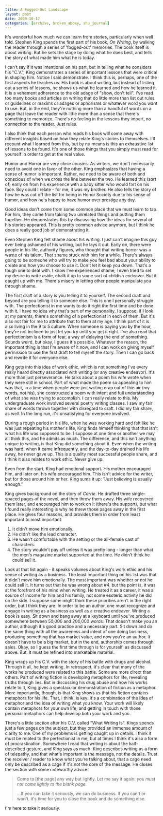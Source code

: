 ```yaml
---
title: A Fogged-Out Landscape
layout: post
date: 2009-10-17
categories: [archive, broken_abbey, shu_journal]
---
```


It's wonderful how much we can learn from stories, particularly when well told.
Stephen King spends the first part of his book, _On Writing_, by walking the
reader through a series of 'fogged-out' memories. The book itself is about
writing. But he sets the stage by doing what he does best, and tells the story
of what made him what he is today.

I can't say if it was intentional on his part, but in telling what he considers
his "C.V.", King demonstrates a series of important lessons that were critical
in shaping him. Notice I said demonstrate. I think this is, perhaps, one of the
first aspects he teaches us. His book is about writing, but instead of listing
out a series of lessons, he shows us what he learned and how he learned it. It
is a vehement adherence to the old adage of "show, don't tell". I've read too
many books and articles on writing that do little more than list out rules or
guidelines or maxims or adages or aphorisms or whatever word you want to use.
But, in the end, they're nothing more than a handful of words on a page that
leave the reader with little more than a sense that there's something to
memorize. There's no feeling in the lessons they impart, no connection to the
reader. Just rules.

I also think that each person who reads his book will come away with different
insights based on how they relate King's stories to themselves. I'll recount
what I learned from this, but by no means is this an exhaustive list of lessons
to be found. It's one of those things that you simply must read for yourself in
order to get at the real value.

Humor and Horror are very close cousins. As writers, we don't necessarily need
to avoid one in favor of the other. King emphasizes that having a sense of humor
is important. Rather, we need to be aware of both and conscious of when we cross
the line between the two. He learned this (sort of) early on from his experience
with a baby sitter who would fart on his face. Boy could I relate - for me, it
was my brother. He also tells the story of how he was cut off the list for being
in Honor Society due to his sense of humor, and how he's happy to have humor
over prestige any day.

Good ideas don't come from some common place that we must learn to tap. For him,
they come from taking two unrelated things and putting them together. He
demonstrates this by discussing how the ideas for several of his stories
appeared. This is pretty common advice anymore, but I think he does a really
good job of demonstrating it.

Even Stephen King felt shame about his writing. I just can't imagine this guy
ever being ashamed of his writing, but he lays it out. Early on, there were
people in his life, authority figures, who thought that writing horror was a
waste of his talent. That shame stuck with him for a while. There's always going
to be someone who will try to make you feel bad about your ability to create and
how you choose to use it. Don't let it keep you down. That's a tough one to deal
with. I know I've experienced shame, I even tried to set my desire to write
aside, chalk it up to some sort of childish endeavor. But it caught up with me.
There's misery in letting other people manipulate you through shame.

The first draft of a story is you telling it to yourself. The second draft and
beyond are you telling it to someone else. This is one I personally struggle
with. The perfectionist in me wants to do it right the first time and be done
with it. I have no idea why that's part of my personality. I suppose, if I look
at my parents, there's something of a perfectionist in each of them. But it's
also not fair for me to attribute that to them at my age. I think part of it is
also living in the 9 to 5 culture. When someone is paying you by the hour,
they're not inclined to just let you try until you get it right. I've also read
that perfectionism is a form of fear, a way of delaying the end of something.
Sounds weird, but okay, I guess it's possible. Whatever the reason, the
important thing is that I'm aware of it now, and I can work on giving myself
permission to use the first draft to tell myself the story. Then I can go back
and rewrite it for everyone else.

King gets into this idea of work ethic, which is not something I've every really
heard directly associated with writing (or any creative endeavor). It's more
than just perseverance. He talks about a poem his wife wrote when they were
still in school. Part of what made the poem so appealing to him was that, in a
time when people were just writing crap out of thin air (my words, not his), she
constructed a poem with intent and full understanding of what she was trying to
accomplish. I can really relate to this. My undergraduate work involved several
poetry writing classes. I saw my fair share of words thrown together with
disregard to craft. I did my fair share, as well. In the long run, it's
unsatisfying for everyone involved.

During a rough period in his life, when he was working hard and felt like he was
just repeating his mother's life, King finds himself thinking that that isn't
what his life was supposed to be. I suppose at one time or another we may all
think this, and he admits as much. The difference, and this isn't anything
unique to writing, is that King did something about it. Even when the writing
was hard, when it came infrequently, and the day-to-day drained his life away,
he never gave up. This is a quality most successful people share, and I think it
also relates to work ethic. Never give up.

Even from the start, King had emotional support. His mother encouraged him, and
later on, his wife encouraged him. This isn't advice for the writer, but for
those around him or her. King sums it up: "Just believing is usually enough."

King gives background on the story of _Carrie_. He drafted three single-spaced
pages of the novel, and then threw them away. His wife recovered them later, and
encouraged him to work on it (there's the support), but what I found really
interesting is why he threw those pages away in the first place. He gives four
reasons, and provides them in order from least important to most important:

1.  It didn't move him emotionally.
2.  He didn't like the lead character.
3.  He wasn't comfortable with the setting or the all-female cast of characters.
4.  The story wouldn't pay off unless it was pretty long - longer than what the
    men's magazine market supported at the time. He didn't think he could sell
    it.

Look at that list again - it speaks volumes about King's work ethic and his
sense of writing as a business. The least important thing on his list was that
it didn't move him emotionally. The most important was whether or not he could
sell it. It turns out that he was wrong about \#4, but the point is, it was at
the forefront of his mind when writing. He treated it as a career, it was a
source of income for him and his family, not some esoteric activity he did on
the side. I suppose some might think these priorities aren't in the right order,
but I think they are. In order to be an author, one must recognize and engage in
writing as a business as well as a creative endeavor. Writing a book is easy.
Sit down and bang away at a keyboard until you've produced somewhere between
50,000 and 200,000 words. That doesn't make you an author, although it's good
practice and a necessary part. Sit down and do the same thing with all the
awareness and intent of one doing business, producing something that has market
value, and now you're an author. It doesn't have to be a big market, but in the
end, authorship comes through sales. Okay, so I guess the first time through is
for yourself, as discussed above. But, it must be refined into marketable
material.

King wraps up his C.V. with the story of his battle with drugs and alcohol.
Through it all, he kept writing. In retrospect, it's clear that many of the
works he produced were related to this battle. Some are more direct than others.
Part of writing fiction is developing metaphors for life, revealing truths
through lies. But in discussing his drug abuse and how his works relate to it,
King gives a spectacular demonstration of fiction as a metaphor. More
importantly, though, is that King shows us that his fiction contains metaphors
for his life. That, I think, is key. It's a combination of the idea of metaphor
and the idea of writing what you know. Your work will likely contain metaphors
for your own life, and getting in touch with those personal metaphors can help
develop both your work and you.

There's a little section after his C.V. called "What Writing Is". Kings spends
just a few pages on the subject, but they provided an immense amount of clarity
to me. One of my problems is getting caught up in details. I think it must be
related to the perfectionist in me, but at times I think it's also a form of
procrastination. Somewhere I read that writing is about the half-described
gesture, and King says as much. King describes writing as a form of telepathy,
and that what's important is the message, not the details. Trust the receiver /
reader to know what you're talking about, that a cage need only be described as
a cage if it's not the core of the message. He closes the section with some
noteworthy advice:

> Come to [the page] any way but lightly. Let me say it again: _you must not
> come lightly to the blank page._
>
> ...If you can take it seriously, we can do business. If you can't or won't,
> it's time for you to close the book and do something else.

I'm here to take it seriously.
